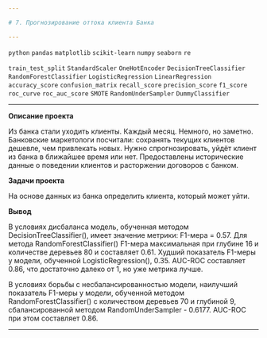 ```yaml
---

# 7. Прогнозирование оттока клиента Банка

---
```


`python` `pandas` `matplotlib` `scikit-learn` `numpy` `seaborn` `re` 

`train_test_split` `StandardScaler` `OneHotEncoder` `DecisionTreeClassifier` `RandomForestClassifier` `LogisticRegression` `LinearRegression` `accuracy_score` `confusion_matrix` `recall_score` `precision_score` `f1_score` `roc_curve` `roc_auc_score` `SMOTE` `RandomUnderSampler` `DummyClassifier`

---

**Описание проекта**

Из банка стали уходить клиенты. Каждый месяц. Немного, но заметно. Банковские маркетологи посчитали: сохранять текущих клиентов дешевле, чем привлекать новых. Нужно спрогнозировать, уйдёт клиент из банка в ближайшее время или нет. Предоставлены исторические данные о поведении клиентов и расторжении договоров с банком.

**Задачи проекта**

На основе данных из банка определить клиента, который может уйти.

**Вывод**

В условиях дисбаланса модель, обученная методом DecisionTreeClassifier(), имеет значение метрики: F1-мера = 0.57.
Для метода RandomForestClassifier() F1-мера максимальная при глубине 16 и количестве деревьев 80 и составляет 0.61.
Худший показатель F1-меры у модели, обученной LogisticRegression(), 0.35. AUC-ROC составляет 0.86, что достаточно далеко от 1, но уже метрика лучше.

В условиях борьбы с несбалансированностью модели, наилучший показатель F1-меры у модели, обученной методом RandomForestClassifier() с количеством деревьев 70 и глубиной 9, сбалансированной методом RandomUnderSampler - 0.6177. AUC-ROC при этом составляет 0.86.

---
